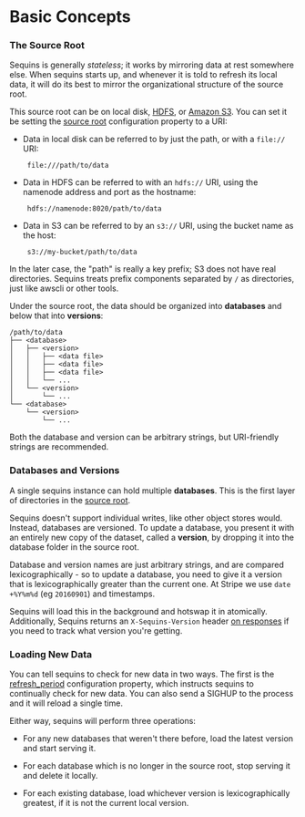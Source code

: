 # Basic Concepts

### The Source Root

Sequins is generally _stateless_; it works by mirroring data at rest somewhere
else. When sequins starts up, and whenever it is told to refresh its local data,
it will do its best to mirror the organizational structure of the source root.

This source root can be on local disk, [HDFS][hdfs], or [Amazon S3][s3]. You can
set it be setting the [source root](../x-1-configuration-reference#source)
configuration property to a URI:

 - Data in local disk can be referred to by just the path, or with a `file://`
   URI:

        file:///path/to/data


 - Data in HDFS can be referred to with an `hdfs://` URI, using the namenode
   address and port as the hostname:

        hdfs://namenode:8020/path/to/data


 - Data in S3 can be referred to by an `s3://` URI, using the bucket name as
   the host:

        s3://my-bucket/path/to/data

In the later case, the "path" is really a key prefix; S3 does not have real
directories. Sequins treats prefix components separated by `/` as directories,
just like awscli or other tools.

Under the source root, the data should be organized into **databases** and below
that into **versions**:

    /path/to/data
    ├── <database>
    │   ├── <version>
    │   │   ├── <data file>
    │   │   ├── <data file>
    │   │   ├── <data file>
    │   │   └── ...
    │   └── <version>
    │       └── ...
    └── <database>
        └── <version>
            └── ...

Both the database and version can be arbitrary strings, but URI-friendly strings
are recommended.

[hdfs]: https://hadoop.apache.org/docs/current/hadoop-project-dist/hadoop-hdfs/HdfsUserGuide.html
[s3]: https://aws.amazon.com/s3/

### Databases and Versions

A single sequins instance can hold multiple **databases**. This is the first layer of
directories in the [source root](#the-source-root).

Sequins doesn't support individual writes, like other object stores would.
Instead, databases are versioned. To update a database, you present it with an
entirely new copy of the dataset, called a **version**, by dropping it into the
database folder in the source root.

Database and version names are just arbitrary strings, and are compared
lexicographically - so to update a database, you need to give it a version that
is lexicographically greater than the current one. At Stripe we use `date
+%Y%m%d` (eg `20160901`) and timestamps.

Sequins will load this in the background and hotswap it in atomically.
Additionally, Sequins returns an `X-Sequins-Version` header [on
responses](../1-3-querying-sequins/README.md#response-and-request-headers) if
you need to track what version you're getting.

### Loading New Data

You can tell sequins to check for new data in two ways. The first is the
[refresh_period](../x-1-configuration-reference/README.md#refreshperiod)
configuration property, which instructs sequins to continually check for new
data. You can also send a SIGHUP to the process and it will reload a single
time.

Either way, sequins will perform three operations:

 - For any new databases that weren't there before, load the latest version and
   start serving it.

 - For each database which is no longer in the source root, stop serving it and
   delete it locally.

 - For each existing database, load whichever version is lexicographically
   greatest, if it is not the current local version.
